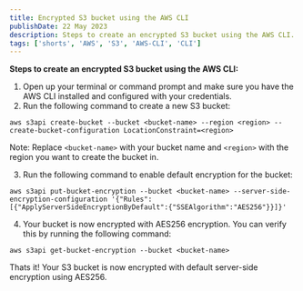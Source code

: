 ```yaml
---
title: Encrypted S3 bucket using the AWS CLI
publishDate: 22 May 2023
description: Steps to create an encrypted S3 bucket using the AWS CLI.
tags: ['shorts', 'AWS', 'S3', 'AWS-CLI', 'CLI']
---
```


**Steps to create an encrypted S3 bucket using the AWS CLI:**

1.  Open up your terminal or command prompt and make sure you have the AWS CLI installed and configured with your credentials.
2.  Run the following command to create a new S3 bucket:

```shell
aws s3api create-bucket --bucket <bucket-name> --region <region> --create-bucket-configuration LocationConstraint=<region>
```

Note: Replace `<bucket-name>` with your bucket name and `<region>` with the region you want to create the bucket in.

3.  Run the following command to enable default encryption for the bucket:

```shell
aws s3api put-bucket-encryption --bucket <bucket-name> --server-side-encryption-configuration '{"Rules":[{"ApplyServerSideEncryptionByDefault":{"SSEAlgorithm":"AES256"}}]}'
```

4.  Your bucket is now encrypted with AES256 encryption. You can verify this by running the following command:

```shell
aws s3api get-bucket-encryption --bucket <bucket-name>
```

Thats it! Your S3 bucket is now encrypted with default server-side encryption using AES256.
